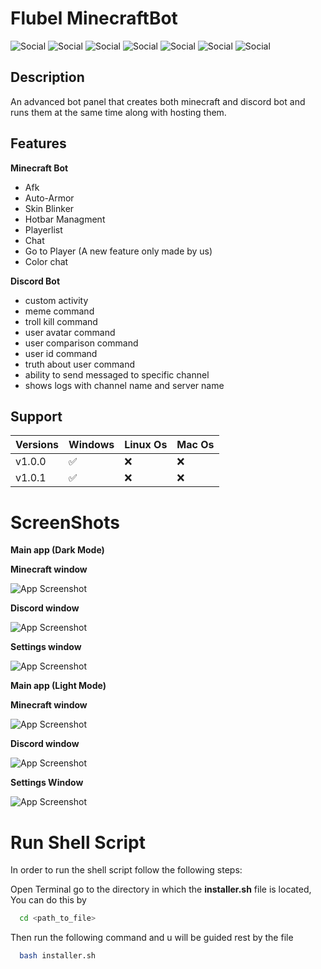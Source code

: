 
# Flubel MinecraftBot


![Social](https://img.shields.io/twitter/follow/Flubel_?color=%231DA1F2&label=Twitter&style=for-the-badge)
![Social](https://img.shields.io/youtube/channel/subscribers/UCha9zIeWFX58QASlKFW3CwQ?style=for-the-badge)
![Social](https://img.shields.io/github/downloads/MrFiend179/Flubel-MinecraftBot/total?color=informational&style=for-the-badge)
![Social](https://img.shields.io/github/release-date/MrFiend179/Flubel-MinecraftBot?style=for-the-badge)
![Social](https://img.shields.io/github/last-commit/MrFiend179/Flubel-MinecraftBot?color=important&style=for-the-badge)
![Social](https://img.shields.io/github/languages/code-size/MrFiend179/Flubel-MinecraftBot?style=for-the-badge)
![Social](https://img.shields.io/github/issues/MrFiend179/Flubel-MinecraftBot?style=for-the-badge)
## Description
  An advanced bot panel that creates both minecraft and discord bot and runs them at the same time along with hosting them.

## Features

**Minecraft Bot**
- Afk
- Auto-Armor
- Skin Blinker
- Hotbar Managment
- Playerlist
- Chat
- Go to Player (A new feature only made by us)
- Color chat

**Discord Bot**
- custom activity
- meme command
- troll kill command
- user avatar command
- user comparison command
- user id command
- truth about user command
- ability to send messaged to specific channel
- shows logs with channel name and server name

## Support

| Versions  | Windows| Linux Os | Mac Os   |
|-----------|--------|-------|----- |
| v1.0.0      |     ✅   |    ❌   |  ❌    |
| v1.0.1      |     ✅   |    ❌   |  ❌    |


# ScreenShots

**Main app (Dark Mode)**

**Minecraft window**

![App Screenshot](https://pbs.twimg.com/media/FjtJ33oXEAMje2H?format=jpg&name=small)

**Discord window**

![App Screenshot](https://pbs.twimg.com/media/FjtJ33pXgAU4qCe?format=jpg&name=small)

**Settings window**

![App Screenshot](https://pbs.twimg.com/media/FjtJ33pXEAAvBpW?format=jpg&name=small)

**Main app (Light Mode)**

**Minecraft window**

![App Screenshot](https://pbs.twimg.com/media/FjtLgcOWIAAz0wy?format=jpg&name=small)

**Discord window**

![App Screenshot](https://pbs.twimg.com/media/FjtLgcNXgAMKB_8?format=jpg&name=small)

**Settings Window**

![App Screenshot](https://pbs.twimg.com/media/FjtLgcOXwAA2rBQ?format=jpg&name=small)


# Run Shell Script
In order to run the shell script follow the following steps:

Open Terminal go to the directory in which the **installer.sh** file is located, You can do this by
```bash
  cd <path_to_file>
```
Then run the following command and u will be guided rest by the file
```bash
  bash installer.sh
```

